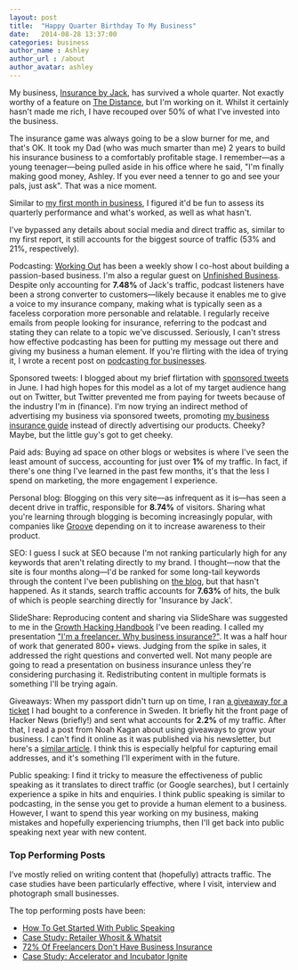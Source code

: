```yaml
---
layout: post
title:  "Happy Quarter Birthday To My Business"
date:   2014-08-28 13:37:00
categories: business
author_name : Ashley
author_url : /about
author_avatar: ashley
---
```


My business, <a href="http://insurancebyjack.co.uk">Insurance by Jack</a>, has survived a whole quarter. Not exactly worthy of a feature on <a href="https://thedistance.com/">The Distance</a>, but I'm working on it. Whilst it certainly hasn't made me rich, I have recouped over 50% of what I've invested into the business.

The insurance game was always going to be a slow burner for me, and that's OK. It took my Dad (who was much smarter than me) 2 years to build his insurance business to a comfortably profitable stage. I remember—as a young teenager—being pulled aside in his office where he said, "I'm finally making good money, Ashley. If you ever need a tenner to go and see your pals, just ask". That was a nice moment.

<!--more-->

Similar to <a href="http://iamashley.co.uk/blog/a-look-at-my-first-month-in-business-on-a-budget/">my first month in business</a>, I figured it'd be fun to assess its quarterly performance and what's worked, as well as what hasn't.

I've bypassed any details about social media and direct traffic as, similar to my first report, it still accounts for the biggest source of traffic (53% and 21%, respectively).

Podcasting: <a href="http://workingoutpodcast.com">Working Out</a> has been a weekly show I co-host about building a passion-based business. I'm also a regular guest on <a href="http://unfinishedbusiness.bz">Unfinished Business</a>. Despite only accounting for <strong>7.48%</strong> of Jack's traffic, podcast listeners have been a strong converter to customers—likely because it enables me to give a voice to my insurance company, making what is typically seen as a faceless corporation more personable and relatable. I regularly receive emails from people looking for insurance, referring to the podcast and stating they can relate to a topic we've discussed. Seriously, I can't stress how effective podcasting has been for putting my message out there and giving my business a human element. If you're flirting with the idea of trying it, I wrote a recent post on <a href="http://insurancebyjack.co.uk/business-and-marketing/2014/08/26/boost-your-business-with-podcasting.html">podcasting for businesses</a>.

Sponsored tweets: I blogged about my brief flirtation with <a href="http://iamashley.co.uk/blog/99-dollars-for-a-sponsored-tweet-how-did-it-perform/">sponsored tweets</a> in June. I had high hopes for this model as a lot of my target audience hang out on Twitter, but Twitter prevented me from paying for tweets because of the industry I'm in (finance). I'm now trying an indirect method of advertising my business via sponsored tweets, promoting <a href="http://insurancebyjack.co.uk/why-do-i-need-business-insurance">my business insurance guide</a> instead of directly advertising our products. Cheeky? Maybe, but the little guy's got to get cheeky.

Paid ads: Buying ad space on other blogs or websites is where I've seen the least amount of success, accounting for just over <strong>1%</strong> of my traffic. In fact, if there's one thing I've learned in the past few months, it's that the less I spend on marketing, the more engagement I experience.

Personal blog: Blogging on this very site—as infrequent as it is—has seen a decent drive in traffic, responsible for <strong>8.74%</strong> of visitors. Sharing what you're learning through blogging is becoming increasingly popular, with companies like <a href="http://www.groovehq.com/blog">Groove</a> depending on it to increase awareness to their product.

SEO: I guess I suck at SEO because I'm not ranking particularly high for any keywords that aren't relating directly to my brand. I thought—now that the site is four months along—I'd be ranked for some long-tail keywords through the content I've been publishing on <a href="http://insurancebyjack.co.uk/blog">the blog</a>, but that hasn't happened. As it stands, search traffic accounts for <strong>7.63%</strong> of hits, the bulk of which is people searching directly for 'Insurance by Jack'.

SlideShare: Reproducing content and sharing via SlideShare was suggested to me in the <a href="http://www.growthhackinghandbook.com/">Growth Hacking Handbook</a> I've been reading. I called my presentation <a href="http://www.slideshare.net/insurancebyjack">"I'm a freelancer. Why business insurance?"</a>. It was a half hour of work that generated 800+ views. Judging from the spike in sales, it addressed the right questions and converted well. Not many people are going to read a presentation on business insurance unless they're considering purchasing it. Redistributing content in multiple formats is something I'll be trying again.

Giveaways: When my passport didn't turn up on time, I ran <a href="http://insurancebyjack.co.uk/hybridconf/">a giveaway for a ticket</a> I had bought to a conference in Sweden. It briefly hit the front page of Hacker News (briefly!) and sent what accounts for <strong>2.2%</strong> of my traffic. After that, I read a post from Noah Kagan about using giveaways to grow your business. I can't find it online as it was published via his newsletter, but here's a <a href="http://www.appsumo.com/giveaways-early-special/">similar article</a>. I think this is especially helpful for capturing email addresses, and it's something I'll experiment with in the future.

Public speaking: I find it tricky to measure the effectiveness of public speaking as it translates to direct traffic (or Google searches), but I certainly experience a spike in hits and enquiries. I think public speaking is similar to podcasting, in the sense you get to provide a human element to a business. However, I want to spend this year working on my business, making mistakes and hopefully experiencing triumphs, then I'll get back into public speaking next year with new content.

<h3>Top Performing Posts</h3>

<p>I&#8217;ve mostly relied on writing content that (hopefully) attracts traffic. The case studies have been particularly effective, where I visit, interview and photograph small businesses.</p>

<p>The top performing posts have been:</p>

<ul>
<li><a href="http://insurancebyjack.co.uk/business-and-marketing/2014/05/20/how-to-get-started-with-public-speaking.html">How To Get Started With Public Speaking</a></li>
<li><a href="http://insurancebyjack.co.uk/interviews/2014/06/03/case-study-whosit-whatsit.html">Case Study: Retailer Whosit &amp; Whatsit</a></li>
<li><a href="http://insurancebyjack.co.uk/insurance/2014/07/22/72-percent-of-freelancers-dont-have-business-insurance.html">72% Of Freelancers Don't Have Business Insurance</a></li>
<li><a href="http://insurancebyjack.co.uk/interviews/2014/05/06/ignite-tristan.html">Case Study: Accelerator and Incubator Ignite</a></li>
</ul>